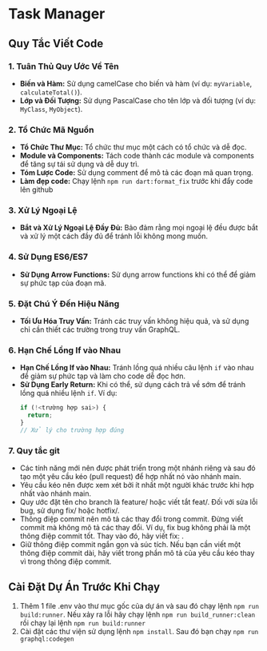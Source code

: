 # Task Manager

## Quy Tắc Viết Code

### 1. Tuân Thủ Quy Ước Về Tên

- **Biến và Hàm:** Sử dụng camelCase cho biến và hàm (ví dụ: `myVariable`, `calculateTotal()`).
- **Lớp và Đối Tượng:** Sử dụng PascalCase cho tên lớp và đối tượng (ví dụ: `MyClass`, `MyObject`).

### 2. Tổ Chức Mã Nguồn

- **Tổ Chức Thư Mục:** Tổ chức thư mục một cách có tổ chức và dễ đọc.
- **Module và Components:** Tách code thành các module và components để tăng sự tái sử dụng và dễ duy trì.
- **Tóm Lược Code:** Sử dụng comment để mô tả các đoạn mã quan trọng.
- **Làm đẹp code:** Chạy lệnh `npm run dart:format_fix` trước khi đẩy code lên github

### 3. Xử Lý Ngoại Lệ

- **Bắt và Xử Lý Ngoại Lệ Đầy Đủ:** Bảo đảm rằng mọi ngoại lệ đều được bắt và xử lý một cách đầy đủ để tránh lỗi không mong muốn.

### 4. Sử Dụng ES6/ES7

- **Sử Dụng Arrow Functions:** Sử dụng arrow functions khi có thể để giảm sự phức tạp của đoạn mã.

### 5. Đặt Chú Ý Đến Hiệu Năng

- **Tối Ưu Hóa Truy Vấn:** Tránh các truy vấn không hiệu quả, và sử dụng chỉ cần thiết các trường trong truy vấn GraphQL.

### 6. Hạn Chế Lồng If vào Nhau

- **Hạn Chế Lồng If vào Nhau:** Tránh lồng quá nhiều câu lệnh `if` vào nhau để giảm sự phức tạp và làm cho code dễ đọc hơn.
- **Sử Dụng Early Return:** Khi có thể, sử dụng cách trả về sớm để tránh lồng quá nhiều lệnh `if`. Ví dụ:
    ```javascript
    if (!<trường hợp sai>) {
      return;
    }
    // Xử lý cho trường hợp đúng
    ```
  
### 7. Quy tắc git

- Các tính năng mới nên được phát triển trong một nhánh riêng và sau đó tạo một yêu cầu kéo (pull request) để hợp nhất nó vào nhánh main.
- Yêu cầu kéo nên được xem xét bởi ít nhất một người khác trước khi hợp nhất vào nhánh main.
- Quy ước đặt tên cho branch là feature/<feature-name> hoặc viết tắt feat/<feature-name>. Đối với sửa lỗi bug, sử dụng fix/<bug-name> hoặc hotfix/<bug-name>.
- Thông điệp commit nên mô tả các thay đổi trong commit. Đừng viết commit mà không mô tả các thay đổi. Ví dụ, fix bug không phải là một thông điệp commit tốt. Thay vào đó, hãy viết fix: <bug-name>.
- Giữ thông điệp commit ngắn gọn và súc tích. Nếu bạn cần viết một thông điệp commit dài, hãy viết trong phần mô tả của yêu cầu kéo thay vì trong thông điệp commit.

## Cài Đặt Dự Án Trước Khi Chạy
1. Thêm 1 file .env vào thư mục gốc của dự án và sau đó chạy lệnh `npm run build:runner`. Nếu xảy ra lỗi hãy chạy lệnh `npm run build_runner:clean` rồi chạy lại lệnh `npm run build:runner`
2. Cài đặt các thư viện sử dụng lệnh `npm install`. Sau đó bạn chạy `npm run graphql:codegen`
